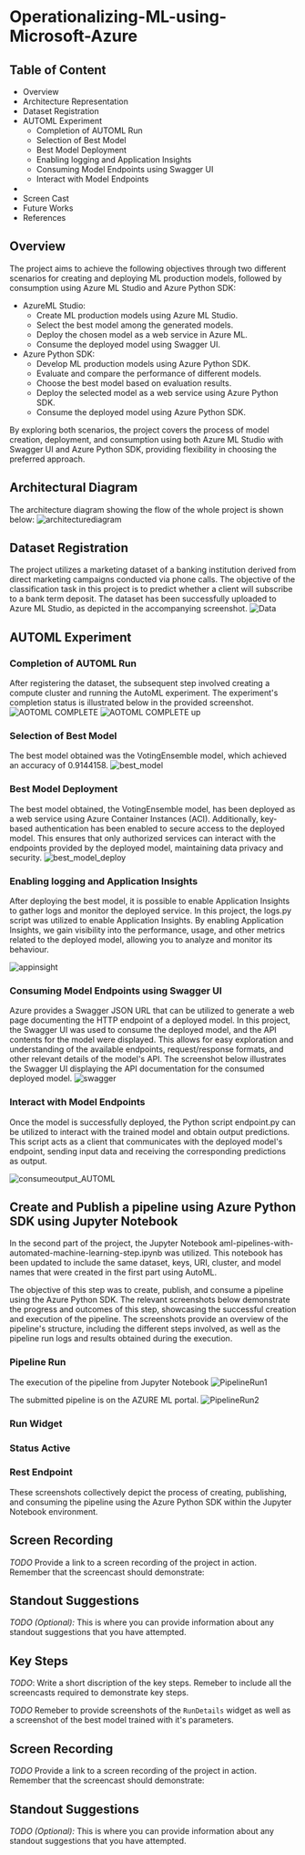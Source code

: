 # Operationalizing-ML-using-Microsoft-Azure
## Table of Content
- Overview
- Architecture Representation
- Dataset Registration
- AUTOML Experiment
  - Completion of AUTOML Run
  - Selection of Best Model
  - Best Model Deployment
  - Enabling logging and Application Insights
  - Consuming Model Endpoints using Swagger UI
  - Interact with Model Endpoints
- 
- Screen Cast
- Future Works
- References

## Overview
The project aims to achieve the following objectives through two different scenarios for creating and deploying ML production models, followed by consumption using Azure ML Studio and Azure Python SDK:
- AzureML Studio:
  - Create ML production models using Azure ML Studio.
  - Select the best model among the generated models.
  - Deploy the chosen model as a web service in Azure ML.
  - Consume the deployed model using Swagger UI.
- Azure Python SDK:
  - Develop ML production models using Azure Python SDK.
  - Evaluate and compare the performance of different models.
  - Choose the best model based on evaluation results.
  - Deploy the selected model as a web service using Azure Python SDK.
  - Consume the deployed model using Azure Python SDK.

By exploring both scenarios, the project covers the process of model creation, deployment, and consumption using both Azure ML Studio with Swagger UI and Azure Python SDK, providing flexibility in choosing the preferred approach.

## Architectural Diagram
The  architecture diagram showing the flow of the whole project is shown below:
![architecturediagram](https://github.com/raohashim/Udacity_ML_With_Azure_NanoDegree_Projects/assets/50891264/257e4aa3-55fb-4cff-8426-af0d1f9b039e)

## Dataset Registration
The project utilizes a marketing dataset of a banking institution derived from direct marketing campaigns conducted via phone calls. The objective of the classification task in this project is to predict whether a client will subscribe to a bank term deposit. The dataset has been successfully uploaded to Azure ML Studio, as depicted in the accompanying screenshot. 
![Data](https://github.com/raohashim/Udacity_ML_With_Azure_NanoDegree_Projects/assets/50891264/bddded58-dfda-446f-aeab-666907ad6d86)

## AUTOML Experiment

### Completion of AUTOML Run
After registering the dataset, the subsequent step involved creating a compute cluster and running the AutoML experiment. The experiment's completion status is illustrated below in the provided screenshot.
![AOTOML COMPLETE](https://github.com/raohashim/Udacity_ML_With_Azure_NanoDegree_Projects/assets/50891264/83ff5922-074d-48c1-8a64-07ecf6724051)
![AOTOML COMPLETE up](https://github.com/raohashim/Udacity_ML_With_Azure_NanoDegree_Projects/assets/50891264/230d195d-ba4c-4e66-9ef7-80b2433a95fd)
### Selection of Best Model
The best model obtained was the VotingEnsemble model, which achieved an accuracy of 0.9144158.
![best_model](https://github.com/raohashim/Udacity_ML_With_Azure_NanoDegree_Projects/assets/50891264/c168b5d8-d7f9-4752-8ce7-bfb4d1ce3050)
### Best Model Deployment
The best model obtained, the VotingEnsemble model, has been deployed as a web service using Azure Container Instances (ACI). Additionally, key-based authentication has been enabled to secure access to the deployed model. This ensures that only authorized services can interact with the endpoints provided by the deployed model, maintaining data privacy and security.
![best_model_deploy](https://github.com/raohashim/Udacity_ML_With_Azure_NanoDegree_Projects/assets/50891264/a53ce91b-0c2f-45fa-b598-7f802b547426)
### Enabling logging and Application Insights
After deploying the best model, it is possible to enable Application Insights to gather logs and monitor the deployed service. In this project, the logs.py script was utilized to enable Application Insights. By enabling Application Insights, we gain visibility into the performance, usage, and other metrics related to the deployed model, allowing you to analyze and monitor its behaviour.

![appinsight](https://github.com/raohashim/Udacity_ML_With_Azure_NanoDegree_Projects/assets/50891264/d320292d-7693-4097-bdf2-04ab41f4fff2)

### Consuming Model Endpoints using Swagger UI
Azure provides a Swagger JSON URL that can be utilized to generate a web page documenting the HTTP endpoint of a deployed model. In this project, the Swagger UI was used to consume the deployed model, and the API contents for the model were displayed. This allows for easy exploration and understanding of the available endpoints, request/response formats, and other relevant details of the model's API. The screenshot below illustrates the Swagger UI displaying the API documentation for the consumed deployed model.
![swagger](https://github.com/raohashim/Udacity_ML_With_Azure_NanoDegree_Projects/assets/50891264/940cb903-8c8c-44c7-8415-c3421b81f4fc)

### Interact with Model Endpoints 
Once the model is successfully deployed, the Python script endpoint.py can be utilized to interact with the trained model and obtain output predictions. This script acts as a client that communicates with the deployed model's endpoint, sending input data and receiving the corresponding predictions as output.

![consumeoutput_AUTOML](https://github.com/raohashim/Udacity_ML_With_Azure_NanoDegree_Projects/assets/50891264/94433644-ce58-4ba5-acb8-2ed24f9da1cf)

## Create and Publish a pipeline using Azure Python SDK using Jupyter Notebook
In the second part of the project, the Jupyter Notebook aml-pipelines-with-automated-machine-learning-step.ipynb was utilized. This notebook has been updated to include the same dataset, keys, URI, cluster, and model names that were created in the first part using AutoML.

The objective of this step was to create, publish, and consume a pipeline using the Azure Python SDK. The relevant screenshots below demonstrate the progress and outcomes of this step, showcasing the successful creation and execution of the pipeline. The screenshots provide an overview of the pipeline's structure, including the different steps involved, as well as the pipeline run logs and results obtained during the execution.

### Pipeline Run
The execution of the pipeline from Jupyter Notebook
![PipelineRun1](https://github.com/raohashim/Udacity_ML_With_Azure_NanoDegree_Projects/assets/50891264/60c6b266-8066-4abc-bac8-15efff634c0f)

The submitted pipeline is on the AZURE ML portal.
![PipelineRun2](https://github.com/raohashim/Udacity_ML_With_Azure_NanoDegree_Projects/assets/50891264/649f1df2-bd0e-4eb2-bfb0-d8b302feab15)




### Run Widget

### Status Active

### Rest Endpoint


These screenshots collectively depict the process of creating, publishing, and consuming the pipeline using the Azure Python SDK within the Jupyter Notebook environment.

## Screen Recording
*TODO* Provide a link to a screen recording of the project in action. Remember that the screencast should demonstrate:

## Standout Suggestions
*TODO (Optional):* This is where you can provide information about any standout suggestions that you have attempted.


## Key Steps
*TODO*: Write a short discription of the key steps. Remeber to include all the screencasts required to demonstrate key steps. 

*TODO* Remeber to provide screenshots of the `RunDetails` widget as well as a screenshot of the best model trained with it's parameters.

## Screen Recording
*TODO* Provide a link to a screen recording of the project in action. Remember that the screencast should demonstrate:

## Standout Suggestions
*TODO (Optional):* This is where you can provide information about any standout suggestions that you have attempted.
